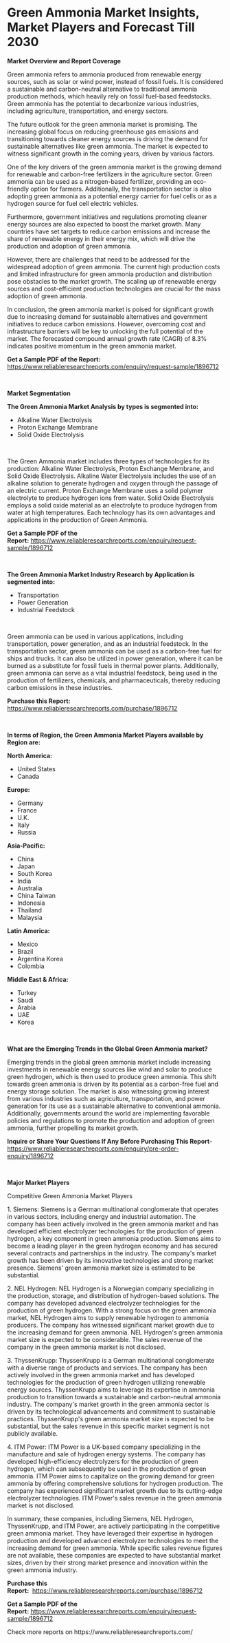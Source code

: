 <p><h1>Green Ammonia Market Insights, Market Players and Forecast Till 2030</h1></p><p><strong>Market Overview and Report Coverage</strong></p>
<p><p>Green ammonia refers to ammonia produced from renewable energy sources, such as solar or wind power, instead of fossil fuels. It is considered a sustainable and carbon-neutral alternative to traditional ammonia production methods, which heavily rely on fossil fuel-based feedstocks. Green ammonia has the potential to decarbonize various industries, including agriculture, transportation, and energy sectors.</p><p>The future outlook for the green ammonia market is promising. The increasing global focus on reducing greenhouse gas emissions and transitioning towards cleaner energy sources is driving the demand for sustainable alternatives like green ammonia. The market is expected to witness significant growth in the coming years, driven by various factors.</p><p>One of the key drivers of the green ammonia market is the growing demand for renewable and carbon-free fertilizers in the agriculture sector. Green ammonia can be used as a nitrogen-based fertilizer, providing an eco-friendly option for farmers. Additionally, the transportation sector is also adopting green ammonia as a potential energy carrier for fuel cells or as a hydrogen source for fuel cell electric vehicles.</p><p>Furthermore, government initiatives and regulations promoting cleaner energy sources are also expected to boost the market growth. Many countries have set targets to reduce carbon emissions and increase the share of renewable energy in their energy mix, which will drive the production and adoption of green ammonia.</p><p>However, there are challenges that need to be addressed for the widespread adoption of green ammonia. The current high production costs and limited infrastructure for green ammonia production and distribution pose obstacles to the market growth. The scaling up of renewable energy sources and cost-efficient production technologies are crucial for the mass adoption of green ammonia.</p><p>In conclusion, the green ammonia market is poised for significant growth due to increasing demand for sustainable alternatives and government initiatives to reduce carbon emissions. However, overcoming cost and infrastructure barriers will be key to unlocking the full potential of the market. The forecasted compound annual growth rate (CAGR) of 8.3% indicates positive momentum in the green ammonia market.</p></p>
<p><strong>Get a Sample PDF of the Report:</strong> <a href="https://www.reliableresearchreports.com/enquiry/request-sample/1896712">https://www.reliableresearchreports.com/enquiry/request-sample/1896712</a></p>
<p>&nbsp;</p>
<p><strong>Market Segmentation</strong></p>
<p><strong>The Green Ammonia Market Analysis by types is segmented into:</strong></p>
<p><ul><li>Alkaline Water Electrolysis</li><li>Proton Exchange Membrane</li><li>Solid Oxide Electrolysis</li></ul></p>
<p>&nbsp;</p>
<p><p>The Green Ammonia market includes three types of technologies for its production: Alkaline Water Electrolysis, Proton Exchange Membrane, and Solid Oxide Electrolysis. Alkaline Water Electrolysis includes the use of an alkaline solution to generate hydrogen and oxygen through the passage of an electric current. Proton Exchange Membrane uses a solid polymer electrolyte to produce hydrogen ions from water. Solid Oxide Electrolysis employs a solid oxide material as an electrolyte to produce hydrogen from water at high temperatures. Each technology has its own advantages and applications in the production of Green Ammonia.</p></p>
<p><strong>Get a Sample PDF of the Report:</strong>&nbsp;<a href="https://www.reliableresearchreports.com/enquiry/request-sample/1896712">https://www.reliableresearchreports.com/enquiry/request-sample/1896712</a></p>
<p>&nbsp;</p>
<p><strong>The Green Ammonia Market Industry Research by Application is segmented into:</strong></p>
<p><ul><li>Transportation</li><li>Power Generation</li><li>Industrial Feedstock</li></ul></p>
<p>&nbsp;</p>
<p><p>Green ammonia can be used in various applications, including transportation, power generation, and as an industrial feedstock. In the transportation sector, green ammonia can be used as a carbon-free fuel for ships and trucks. It can also be utilized in power generation, where it can be burned as a substitute for fossil fuels in thermal power plants. Additionally, green ammonia can serve as a vital industrial feedstock, being used in the production of fertilizers, chemicals, and pharmaceuticals, thereby reducing carbon emissions in these industries.</p></p>
<p><strong>Purchase this Report:</strong>&nbsp; <a href="https://www.reliableresearchreports.com/purchase/1896712">https://www.reliableresearchreports.com/purchase/1896712</a></p>
<p>&nbsp;</p>
<p><strong>In terms of Region, the Green Ammonia Market Players available by Region are:</strong></p>
<p>
    <p> <strong> North America: </strong>
        <ul>
            <li>United States</li>
            <li>Canada</li>
        </ul>
        </p> 
    <p> <strong> Europe: </strong>
        <ul>
            <li>Germany</li>
            <li>France</li>
            <li>U.K.</li>
            <li>Italy</li>
            <li>Russia</li>
        </ul>
        </p> 
    <p> <strong> Asia-Pacific: </strong>
        <ul>
            <li>China</li>
            <li>Japan</li>
            <li>South Korea</li>
            <li>India</li>
            <li>Australia</li>
            <li>China Taiwan</li>
            <li>Indonesia</li>
            <li>Thailand</li>
            <li>Malaysia</li>
        </ul>
        </p> 
    <p> <strong> Latin America: </strong>
        <ul>
            <li>Mexico</li>
            <li>Brazil</li>
            <li>Argentina Korea</li>
            <li>Colombia</li>
        </ul>
        </p> 
    <p> <strong> Middle East & Africa: </strong>
        <ul>
            <li>Turkey</li>
            <li>Saudi</li>
            <li>Arabia</li>
            <li>UAE</li>
            <li>Korea</li>
        </ul>
    </p>
    </p>
<p>&nbsp;</p>
<p><strong>What are the Emerging Trends in the Global Green Ammonia market?</strong></p>
<p><p>Emerging trends in the global green ammonia market include increasing investments in renewable energy sources like wind and solar to produce green hydrogen, which is then used to produce green ammonia. This shift towards green ammonia is driven by its potential as a carbon-free fuel and energy storage solution. The market is also witnessing growing interest from various industries such as agriculture, transportation, and power generation for its use as a sustainable alternative to conventional ammonia. Additionally, governments around the world are implementing favorable policies and regulations to promote the production and adoption of green ammonia, further propelling its market growth.</p></p>
<p><strong>Inquire or Share Your Questions If Any Before Purchasing This Report</strong>- <a href="https://www.reliableresearchreports.com/enquiry/pre-order-enquiry/1896712">https://www.reliableresearchreports.com/enquiry/pre-order-enquiry/1896712</a></p>
<p>&nbsp;</p>
<p><strong>Major Market Players</strong></p>
<p><p>Competitive Green Ammonia Market Players</p><p>1. Siemens: Siemens is a German multinational conglomerate that operates in various sectors, including energy and industrial automation. The company has been actively involved in the green ammonia market and has developed efficient electrolyzer technologies for the production of green hydrogen, a key component in green ammonia production. Siemens aims to become a leading player in the green hydrogen economy and has secured several contracts and partnerships in the industry. The company's market growth has been driven by its innovative technologies and strong market presence. Siemens' green ammonia market size is estimated to be substantial.</p><p>2. NEL Hydrogen: NEL Hydrogen is a Norwegian company specializing in the production, storage, and distribution of hydrogen-based solutions. The company has developed advanced electrolyzer technologies for the production of green hydrogen. With a strong focus on the green ammonia market, NEL Hydrogen aims to supply renewable hydrogen to ammonia producers. The company has witnessed significant market growth due to the increasing demand for green ammonia. NEL Hydrogen's green ammonia market size is expected to be considerable. The sales revenue of the company in the green ammonia market is not disclosed.</p><p>3. ThyssenKrupp: ThyssenKrupp is a German multinational conglomerate with a diverse range of products and services. The company has been actively involved in the green ammonia market and has developed technologies for the production of green hydrogen utilizing renewable energy sources. ThyssenKrupp aims to leverage its expertise in ammonia production to transition towards a sustainable and carbon-neutral ammonia industry. The company's market growth in the green ammonia sector is driven by its technological advancements and commitment to sustainable practices. ThyssenKrupp's green ammonia market size is expected to be substantial, but the sales revenue in this specific market segment is not publicly available.</p><p>4. ITM Power: ITM Power is a UK-based company specializing in the manufacture and sale of hydrogen energy systems. The company has developed high-efficiency electrolyzers for the production of green hydrogen, which can subsequently be used in the production of green ammonia. ITM Power aims to capitalize on the growing demand for green ammonia by offering comprehensive solutions for hydrogen production. The company has experienced significant market growth due to its cutting-edge electrolyzer technologies. ITM Power's sales revenue in the green ammonia market is not disclosed.</p><p>In summary, these companies, including Siemens, NEL Hydrogen, ThyssenKrupp, and ITM Power, are actively participating in the competitive green ammonia market. They have leveraged their expertise in hydrogen production and developed advanced electrolyzer technologies to meet the increasing demand for green ammonia. While specific sales revenue figures are not available, these companies are expected to have substantial market sizes, driven by their strong market presence and innovation within the green ammonia industry.</p></p>
<p><strong>Purchase this Report:</strong>&nbsp;&nbsp;<a href="https://www.reliableresearchreports.com/purchase/1896712">https://www.reliableresearchreports.com/purchase/1896712</a></p>
<p></p>
<p><strong>Get a Sample PDF of the Report:</strong>&nbsp;<a href="https://www.reliableresearchreports.com/enquiry/request-sample/1896712">https://www.reliableresearchreports.com/enquiry/request-sample/1896712</a></p>
<p>Check more reports on https://www.reliableresearchreports.com/</p>